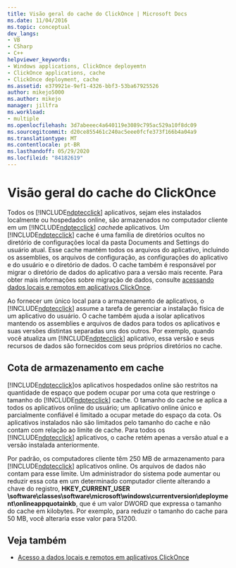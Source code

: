 ```yaml
---
title: Visão geral do cache do ClickOnce | Microsoft Docs
ms.date: 11/04/2016
ms.topic: conceptual
dev_langs:
- VB
- CSharp
- C++
helpviewer_keywords:
- Windows applications, ClickOnce deployemtn
- ClickOnce applications, cache
- ClickOnce deployment, cache
ms.assetid: e379921e-9ef1-4326-bbf3-53ba67925526
author: mikejo5000
ms.author: mikejo
manager: jillfra
ms.workload:
- multiple
ms.openlocfilehash: 3d7abeeec4a640119e3089c795ac529a10f8dc09
ms.sourcegitcommit: d20ce855461c240ac5eee0fcfe373f166b4a04a9
ms.translationtype: MT
ms.contentlocale: pt-BR
ms.lasthandoff: 05/29/2020
ms.locfileid: "84182619"
---
```

# <a name="clickonce-cache-overview"></a>Visão geral do cache do ClickOnce
Todos os [!INCLUDE[ndptecclick](../deployment/includes/ndptecclick_md.md)] aplicativos, sejam eles instalados localmente ou hospedados online, são armazenados no computador cliente em um [!INCLUDE[ndptecclick](../deployment/includes/ndptecclick_md.md)] *cache*de aplicativos. Um [!INCLUDE[ndptecclick](../deployment/includes/ndptecclick_md.md)] cache é uma família de diretórios ocultos no diretório de configurações local da pasta Documents and Settings do usuário atual. Esse cache mantém todos os arquivos do aplicativo, incluindo os assemblies, os arquivos de configuração, as configurações do aplicativo e do usuário e o diretório de dados. O cache também é responsável por migrar o diretório de dados do aplicativo para a versão mais recente. Para obter mais informações sobre migração de dados, consulte [acessando dados locais e remotos em aplicativos ClickOnce](../deployment/accessing-local-and-remote-data-in-clickonce-applications.md).

 Ao fornecer um único local para o armazenamento de aplicativos, o [!INCLUDE[ndptecclick](../deployment/includes/ndptecclick_md.md)] assume a tarefa de gerenciar a instalação física de um aplicativo do usuário. O cache também ajuda a isolar aplicativos mantendo os assemblies e arquivos de dados para todos os aplicativos e suas versões distintas separadas uns dos outros. Por exemplo, quando você atualiza um [!INCLUDE[ndptecclick](../deployment/includes/ndptecclick_md.md)] aplicativo, essa versão e seus recursos de dados são fornecidos com seus próprios diretórios no cache.

## <a name="cache-storage-quota"></a>Cota de armazenamento em cache
 [!INCLUDE[ndptecclick](../deployment/includes/ndptecclick_md.md)]os aplicativos hospedados online são restritos na quantidade de espaço que podem ocupar por uma cota que restringe o tamanho do [!INCLUDE[ndptecclick](../deployment/includes/ndptecclick_md.md)] cache. O tamanho do cache se aplica a todos os aplicativos online do usuário; um aplicativo online único e parcialmente confiável é limitado a ocupar metade do espaço da cota. Os aplicativos instalados não são limitados pelo tamanho do cache e não contam com relação ao limite de cache. Para todos os [!INCLUDE[ndptecclick](../deployment/includes/ndptecclick_md.md)] aplicativos, o cache retém apenas a versão atual e a versão instalada anteriormente.

 Por padrão, os computadores cliente têm 250 MB de armazenamento para [!INCLUDE[ndptecclick](../deployment/includes/ndptecclick_md.md)] aplicativos online. Os arquivos de dados não contam para esse limite. Um administrador do sistema pode aumentar ou reduzir essa cota em um determinado computador cliente alterando a chave do registro, **HKEY_CURRENT_USER \software\classes\software\microsoft\windows\currentversion\deployment\onlineappquotainkb**, que é um valor DWORD que expressa o tamanho do cache em kilobytes. Por exemplo, para reduzir o tamanho do cache para 50 MB, você alteraria esse valor para 51200.

## <a name="see-also"></a>Veja também
- [Acesso a dados locais e remotos em aplicativos ClickOnce](../deployment/accessing-local-and-remote-data-in-clickonce-applications.md)